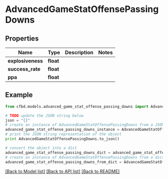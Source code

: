 # AdvancedGameStatOffensePassingDowns


## Properties
Name | Type | Description | Notes
------------ | ------------- | ------------- | -------------
**explosiveness** | **float** |  | 
**success_rate** | **float** |  | 
**ppa** | **float** |  | 

## Example

```python
from cfbd.models.advanced_game_stat_offense_passing_downs import AdvancedGameStatOffensePassingDowns

# TODO update the JSON string below
json = "{}"
# create an instance of AdvancedGameStatOffensePassingDowns from a JSON string
advanced_game_stat_offense_passing_downs_instance = AdvancedGameStatOffensePassingDowns.from_json(json)
# print the JSON string representation of the object
print AdvancedGameStatOffensePassingDowns.to_json()

# convert the object into a dict
advanced_game_stat_offense_passing_downs_dict = advanced_game_stat_offense_passing_downs_instance.to_dict()
# create an instance of AdvancedGameStatOffensePassingDowns from a dict
advanced_game_stat_offense_passing_downs_from_dict = AdvancedGameStatOffensePassingDowns.from_dict(advanced_game_stat_offense_passing_downs_dict)
```
[[Back to Model list]](../README.md#documentation-for-models) [[Back to API list]](../README.md#documentation-for-api-endpoints) [[Back to README]](../README.md)


